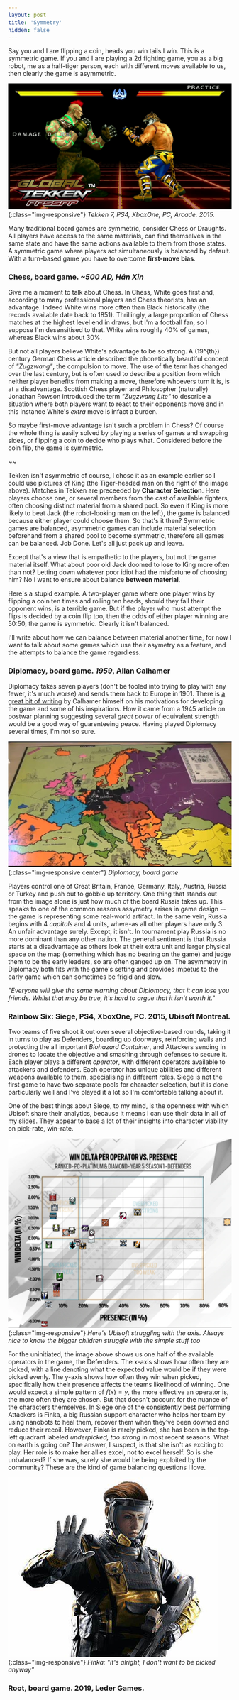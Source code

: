 ```yaml
---
layout: post
title: 'Symmetry'
hidden: false
---
```


Say you and I are flipping a coin, heads you win tails I win. This is a symmetric game. If you and I are playing a 2d fighting game, you as a big robot, me as a half-tiger person, each with different moves available to us, then clearly the game is asymmetric. 

![Tekken7](../public/images/symmetry/tekken_jack_king.jpg){:class="img-responsive"}
*Tekken 7, PS4, XboxOne, PC, Arcade. 2015.*

Many traditional board games are symmetric, consider Chess or Draughts. All players have access to the same materials, can find themselves in the same state and have the same actions available to them from those states. A symmetric game where players act simultaneously is balanced by default. With a turn-based game you have to overcome **first-move bias**. 

### Chess, board game. *~500 AD, Hán Xin*

Give me a moment to talk about Chess. In Chess, White goes first and, according to many professional players and Chess theorists, has an advantage. Indeed White wins more often than Black historically (the records available date back to 1851). Thrillingly, a large proportion of Chess matches at the highest level end in draws, but I'm a football fan, so I suppose I'm desensitised to that. White wins roughly 40% of games, whereas Black wins about 30%. 

But not all players believe White's advantage to be so strong. A \(19^{th}\) century German Chess article described the phonetically beautiful concept of *"Zugzwang"*, the compulsion to move. The use of the term has changed over the last century, but is often used to describe a position from which neither player benefits from making a move, therefore whoevers turn it is, is at a disadvantage. Scottish Chess player and Philosopher (naturally) Jonathan Rowson introduced the term *"Zugzwang Lite"* to describe a situation where both players want to react to their opponents move and in this instance White's *extra* move is infact a burden. 

So maybe first-move advantage isn't such a problem in Chess? Of course the whole thing is easily solved by playing a series of games and swapping sides, or flipping a coin to decide who plays what. Considered before the coin flip, the game is symmetric.

~~

Tekken isn't asymmetric of course, I chose it as an example earlier so I could use pictures of King (the Tiger-headed man on the right of the image above). Matches in Tekken are preceeded by **Character Selection**. Here players choose one, or several members from the cast of available fighters, often choosing distinct material from a shared pool. So even if King is more likely to beat Jack (the robot-looking man on the left), the game is balanced because either player could choose them. So that's it then? Symmetric games are balanced, asymmetric games can include material selection beforehand from a shared pool to become symmetric, therefore all games can be balanced. Job Done. Let's all just pack up and leave.

Except that's a view that is empathetic to the players, but not the game material itself. What about poor old Jack doomed to lose to King more often than not? Letting down whatever poor idiot had the misfortune of choosing him? No I want to ensure about balance **between material**.

Here's a stupid example. A two-player game where one player wins by flipping a coin ten times and rolling ten heads, should they fail their opponent wins, is a terrible game. But if the player who must attempt the flips is decided by a coin flip too, then the odds of either player winning are 50:50, the game is symmetric. Clearly it isn't balanced.

I'll write about how we can balance between material another time, for now I want to talk about some games which use their asymetry as a feature, and the attempts to balance the game regardless.

### Diplomacy, board game. *1959*, Allan Calhamer

Diplomacy takes seven players (don't be fooled into trying to play with any fewer, it's much worse) and sends them back to Europe in 1901. There is [a great bit of writing](http://www.diplomacy-archive.com/resources/calhamer/invention.htm) by Calhamer himself on his motivations for developing the game and some of his inspirations. How it came from a 1945 article on postwar planning suggesting several *great power* of equivalent strength would be a good way of guarenteeing peace. Having played Diplomacy several times, I'm not so sure.

![Diplomacy](../public/images/symmetry/diplomacy.jpg){:class="img-responsive center"}
*Diplomacy, board game*

Players control one of Great Britain, France, Germany, Italy, Austria, Russia or Turkey and push out to gobble up territory. One thing that stands out from the image alone is just how much of the board Russia takes up. This speaks to one of the common reasons assymetry arises in game design -- the game is representing some real-world artifact. In the same vein, Russia begins with 4 *capitals* and 4 units, where-as all other players have only 3. An unfair advantage surely. Except, it isn't. In tournament play Russia is no more dominant than any other nation. The general sentiment is that Russia starts at a disadvantage as others look at their extra unit and larger physical space on the map (something which has no bearing on the game) and judge them to be the early leaders, so are often ganged up on. The asymmetry in Diplomacy both fits with the game's setting and provides impetus to the early game which can sometimes be frigid and slow.

*"Everyone will give the same warning about Diplomacy, that it can lose you friends. Whilst that may be true, it's hard to argue that it isn't worth it."*

### Rainbow Six: Siege, PS4, XboxOne, PC. 2015, Ubisoft Montreal.

Two teams of five shoot it out over several objective-based rounds, taking it in turns to play as Defenders, boarding up doorways, reinforcing walls and protecting the all important *Biohazard Container*, and Attackers sending in drones to locate the objective and smashing through defenses to secure it. Each player plays a different *operator*, with different operators available to attackers and defenders. Each operator has unique abilities and different weapons available to them, specialising in different roles. Siege is not the first game to have two separate pools for character selection, but it is done particularly well and I've played it a lot so I'm comfortable talking about it.

One of the best things about Siege, to my mind, is the openness with which Ubisoft share their analytics, because it means I can use their data in all of my slides. They appear to base a lot of their insights into character viability on pick-rate, win-rate. 

![Siege: pick-rate, win-rate](../public/images/symmetry/siege-prwr.png){:class="img-responsive"}
*Here's Ubisoft struggling with the axis. Always nice to know the bigger children struggle with the simple stuff too*

For the uninitiated, the image above shows us one half of the available operators in the game, the Defenders. The x-axis shows how often they are picked, with a line denoting what the expected value would be if they were picked evenly. The y-axis shows how often they win when picked, specifically how their presence affects the teams likelihood of winning. One would expect a simple pattern of $f(x) = y$, the more effective an operator is, the more often they are chosen. But that doesn't account for the nuance of the characters themselves. In Siege one of the consistently best performing Attackers is Finka, a big Russian support character who helps her team by using nanobots to heal them, recover them when they've been downed and reduce their recoil. However, Finka is rarely picked, she has been in the top-left quadrant labeled *underpicked, too strong* in most recent seasons. What on earth is going on? The answer, I suspect, is that she isn't as exciting to play. Her role is to make her allies excel, not to excel herself. So is she unbalanced? If she was, surely she would be being exploited by the community? These are the kind of game balancing questions I love. 

![Siege: Finka](../public/images/symmetry/finka.jpg){:class="img-responsive"}
*Finka: "It's alright, I don't want to be picked anyway"*

### Root, board game. 2019, Leder Games.

